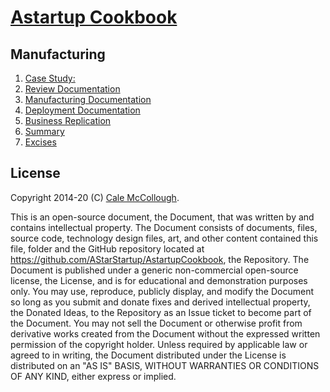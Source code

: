 # [Astartup Cookbook](../)

## Manufacturing

1. [Case Study:](./case_study.md)
1. [Review Documentation](./review_documentation.md)
1. [Manufacturing Documentation](./manufacturing_documentation.md)
1. [Deployment Documentation](./deployment_documentation.md)
1. [Business Replication](./business_replication.md)
1. [Summary](./summary.md)
1. [Excises](./exercises.md)

## License

Copyright 2014-20 (C) [Cale McCollough](https://cookingwithcale.org).

This is an open-source document, the Document, that was written by and contains intellectual property. The Document consists of documents, files, source code, technology design files, art, and other content contained this file, folder and the GitHub repository located at <https://github.com/AStarStartup/AstartupCookbook>, the Repository. The Document is published under a generic non-commercial open-source license, the License, and is for educational and demonstration purposes only. You may use, reproduce, publicly display, and modify the Document so long as you submit and donate fixes and derived intellectual property, the Donated Ideas, to the Repository as an Issue ticket to become part of the Document. You may not sell the Document or otherwise profit from derivative works created from the Document without the expressed written permission of the copyright holder. Unless required by applicable law or agreed to in writing, the Document distributed under the License is distributed on an "AS IS" BASIS, WITHOUT WARRANTIES OR CONDITIONS OF ANY KIND, either express or implied.
